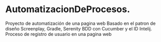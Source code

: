 # AutomatizacionDeProcesos.
Proyecto de automatización de una pagina web Basado en el patron de diseño Screenplay, Gradle, Serenity BDD con Cucumber y el ID Intelij.
Proceso de registro de usuario en una pagina web
